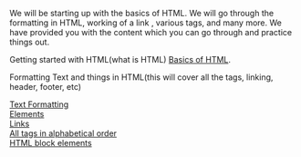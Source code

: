 We will be starting up with the basics of HTML. We will go through the formatting in HTML, working of a link , various tags, and many more. We have provided you with the content which you can go through and practice things out.

Getting started with HTML(what is HTML) [Basics of HTML](https://developer.mozilla.org/en-US/docs/Learn/HTML/Introduction_to_HTML/Getting_started).

Formatting Text and things in HTML(this will cover all the tags, linking, header, footer, etc)

[Text Formatting](https://www.w3schools.com/html/html_formatting.asp)<br>
[Elements](https://www.w3schools.com/html/html_elements.asp)<br>
[Links](https://www.w3schools.com/html/html_links.asp)<br>
[All tags in alphabetical order](https://www.w3schools.com/tags/default.asp)<br>
[HTML block elements](https://www.tutorialspoint.com/html/html_blocks.htm)<br>
